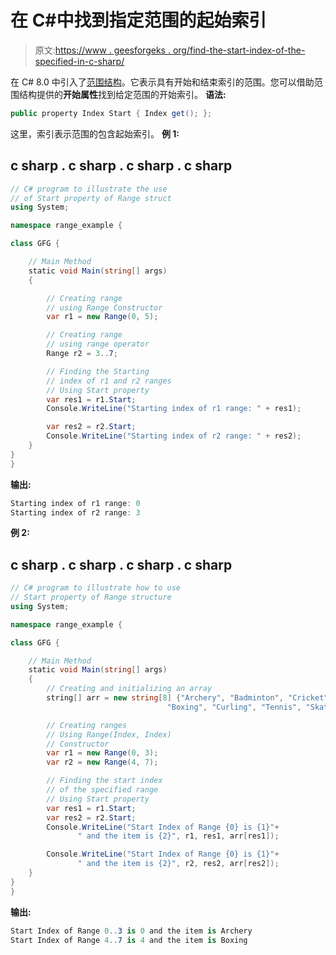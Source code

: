 # 在 C#中找到指定范围的起始索引

> 原文:[https://www . geesforgeks . org/find-the-start-index-of-the-specified-in-c-sharp/](https://www.geeksforgeeks.org/finding-the-start-index-of-the-specified-range-in-c-sharp/)

在 C# 8.0 中引入了[范围结构](https://www.geeksforgeeks.org/range-structure-in-c-sharp-8-0/)。它表示具有开始和结束索引的范围。您可以借助范围结构提供的**开始属性**找到给定范围的开始索引。
**语法:**

```cs
public property Index Start { Index get(); };
```

这里，索引表示范围的包含起始索引。
**例 1:**

## c sharp . c sharp . c sharp . c sharp

```cs
// C# program to illustrate the use
// of Start property of Range struct
using System;

namespace range_example {

class GFG {

    // Main Method
    static void Main(string[] args)
    {

        // Creating range
        // using Range Constructor
        var r1 = new Range(0, 5);

        // Creating range
        // using range operator
        Range r2 = 3..7;

        // Finding the Starting
        // index of r1 and r2 ranges
        // Using Start property
        var res1 = r1.Start;
        Console.WriteLine("Starting index of r1 range: " + res1);

        var res2 = r2.Start;
        Console.WriteLine("Starting index of r2 range: " + res2);
    }
}
}
```

**输出:**

```cs
Starting index of r1 range: 0
Starting index of r2 range: 3
```

**例 2:**

## c sharp . c sharp . c sharp . c sharp

```cs
// C# program to illustrate how to use
// Start property of Range structure
using System;

namespace range_example {

class GFG {

    // Main Method
    static void Main(string[] args)
    {
        // Creating and initializing an array
        string[] arr = new string[8] {"Archery", "Badminton", "Cricket", "Bowling",
                                   "Boxing", "Curling", "Tennis", "Skateboarding"};

        // Creating ranges
        // Using Range(Index, Index)
        // Constructor
        var r1 = new Range(0, 3);
        var r2 = new Range(4, 7);

        // Finding the start index
        // of the specified range
        // Using Start property
        var res1 = r1.Start;
        var res2 = r2.Start;
        Console.WriteLine("Start Index of Range {0} is {1}"+
               " and the item is {2}", r1, res1, arr[res1]);

        Console.WriteLine("Start Index of Range {0} is {1}"+
               " and the item is {2}", r2, res2, arr[res2]);
    }
}
}
```

**输出:**

```cs
Start Index of Range 0..3 is 0 and the item is Archery
Start Index of Range 4..7 is 4 and the item is Boxing
```